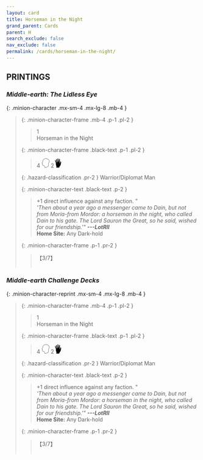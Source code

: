 ```yaml
---
layout: card
title: Horseman in the Night
grand_parent: Cards
parent: H
search_exclude: false
nav_exclude: false
permalink: /cards/horseman-in-the-night/
---
```


## PRINTINGS


### _Middle-earth: The Lidless Eye_

{: .minion-character .mx-sm-4 .mx-lg-8 .mb-4 }
> {: .minion-character-frame .mb-4 .p-1 .pl-2 }
> > <div class="hazard-mp">1</div>
> > <div class="card-name">Horseman in the Night</div>
>
> {: .minion-character-frame .black-text .p-1 .pl-2 }
> > 4 ![](/assets/images/mind.svg) 2![](/assets/images/di.svg)
>
> {: .hazard-classification .pr-2 }
> Warrior/Diplomat Man
>
> {: .minion-character-text .black-text .p-2 }
> > +1 direct influence against any faction.  "<br>_'Then about a year ago a messenger came to Dain, but not from Moria-from Mordor: a horseman in the night, who called Dain to his gate. The Lord Sauron the Great, so he said, wished for our friendship.'"_ ***---LotRII***  <br>**Home Site:** Any Dark-hold
>
> {: .minion-character-frame .p-1 .pr-2 }
> > <div class="card-shield">【3/7】</div>
> > <div class="card-corruption-white">&nbsp;</div>

### _Middle-earth Challenge Decks_

{: .minion-character-reprint .mx-sm-4 .mx-lg-8 .mb-4 }
> {: .minion-character-frame .mb-4 .p-1 .pl-2 }
> > <div class="hazard-mp">1</div>
> > <div class="card-name">Horseman in the Night</div>
>
> {: .minion-character-frame .black-text .p-1 .pl-2 }
> > 4 ![](/assets/images/mind.svg) 2![](/assets/images/di.svg)
>
> {: .hazard-classification .pr-2 }
> Warrior/Diplomat Man
>
> {: .minion-character-text .black-text .p-2 }
> > +1 direct influence against any faction.  "<br>_'Then about a year ago a messenger came to Dain, but not from Moria-from Mordor: a horseman in the night, who called Dain to his gate. The Lord Sauron the Great, so he said, wished for our friendship.'"_ ***---LotRII***  <br>**Home Site:** Any Dark-hold
>
> {: .minion-character-frame .p-1 .pr-2 }
> > <div class="card-shield">【3/7】</div>
> > <div class="card-corruption-white">&nbsp;</div>
